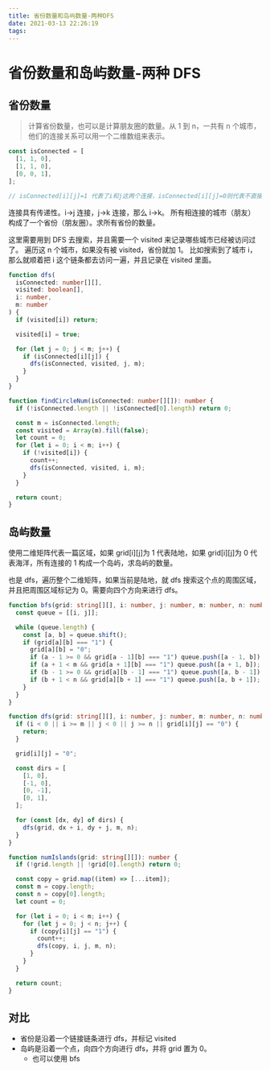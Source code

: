 ```yaml
---
title: 省份数量和岛屿数量-两种DFS
date: 2021-03-13 22:26:19
tags:
---
```


# 省份数量和岛屿数量-两种 DFS

## 省份数量

> 计算省份数量，也可以是计算朋友圈的数量。从 1 到 n，一共有 n 个城市，他们的连接关系可以用一个二维数组来表示。

```typescript
const isConnected = [
  [1, 1, 0],
  [1, 1, 0],
  [0, 0, 1],
];

// isConnected[i][j]=1 代表了i和j这两个连接，isConnected[i][j]=0则代表不直接连接。
```

连接具有传递性。i->j 连接，j->k 连接，那么 i->k。
所有相连接的城市（朋友）构成了一个省份（朋友圈）。求所有省份的数量。

这里需要用到 DFS 去搜索，并且需要一个 visited 来记录哪些城市已经被访问过了。
遍历这 n 个城市，如果没有被 visited，省份就加 1。
比如搜索到了城市 i，那么就顺着把 i 这个链条都去访问一遍，并且记录在 visited 里面。

```typescript
function dfs(
  isConnected: number[][],
  visited: boolean[],
  i: number,
  m: number
) {
  if (visited[i]) return;

  visited[i] = true;

  for (let j = 0; j < m; j++) {
    if (isConnected[i][j]) {
      dfs(isConnected, visited, j, m);
    }
  }
}

function findCircleNum(isConnected: number[][]): number {
  if (!isConnected.length || !isConnected[0].length) return 0;

  const m = isConnected.length;
  const visited = Array(m).fill(false);
  let count = 0;
  for (let i = 0; i < m; i++) {
    if (!visited[i]) {
      count++;
      dfs(isConnected, visited, i, m);
    }
  }

  return count;
}
```

## 岛屿数量

使用二维矩阵代表一篇区域，如果 grid[i][j]为 1 代表陆地，如果 grid[i][j]为 0 代表海洋，所有连接的 1 构成一个岛屿，求岛屿的数量。

也是 dfs，遍历整个二维矩阵，如果当前是陆地，就 dfs 搜索这个点的周围区域，并且把周围区域标记为 0。需要向四个方向来进行 dfs。

```typescript
function bfs(grid: string[][], i: number, j: number, m: number, n: number) {
  const queue = [[i, j]];

  while (queue.length) {
    const [a, b] = queue.shift();
    if (grid[a][b] === "1") {
      grid[a][b] = "0";
      if (a - 1 >= 0 && grid[a - 1][b] === "1") queue.push([a - 1, b]);
      if (a + 1 < m && grid[a + 1][b] === "1") queue.push([a + 1, b]);
      if (b - 1 >= 0 && grid[a][b - 1] === "1") queue.push([a, b - 1]);
      if (b + 1 < n && grid[a][b + 1] === "1") queue.push([a, b + 1]);
    }
  }
}

function dfs(grid: string[][], i: number, j: number, m: number, n: number) {
  if (i < 0 || i >= m || j < 0 || j >= n || grid[i][j] == "0") {
    return;
  }

  grid[i][j] = "0";

  const dirs = [
    [1, 0],
    [-1, 0],
    [0, -1],
    [0, 1],
  ];

  for (const [dx, dy] of dirs) {
    dfs(grid, dx + i, dy + j, m, n);
  }
}

function numIslands(grid: string[][]): number {
  if (!grid.length || !grid[0].length) return 0;

  const copy = grid.map((item) => [...item]);
  const m = copy.length;
  const n = copy[0].length;
  let count = 0;

  for (let i = 0; i < m; i++) {
    for (let j = 0; j < n; j++) {
      if (copy[i][j] == "1") {
        count++;
        dfs(copy, i, j, m, n);
      }
    }
  }

  return count;
}
```

## 对比

- 省份是沿着一个链接链条进行 dfs，并标记 visited
- 岛屿是沿着一个点，向四个方向进行 dfs，并将 grid 置为 0。
  - 也可以使用 bfs
